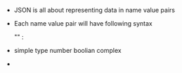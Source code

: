 
* JSON is all about representing data in name value pairs
* Each name value pair will have following syntax

    "<name>" : <value>

* simple type
  number
  boolian
  complex
* 
